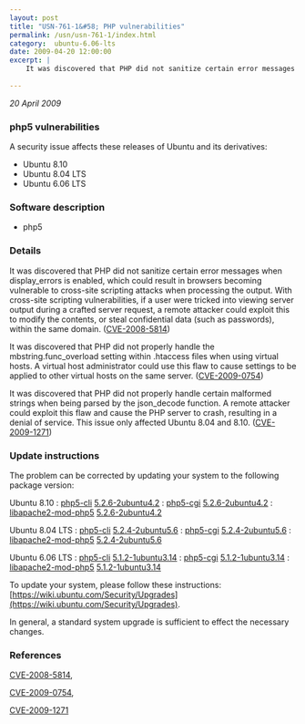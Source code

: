 ```yaml
---
layout: post
title: "USN-761-1&#58; PHP vulnerabilities"
permalink: /usn/usn-761-1/index.html
category:  ubuntu-6.06-lts
date: 2009-04-20 12:00:00
excerpt: |
    It was discovered that PHP did not sanitize certain error messages when display_errors is enabled, which could result in browsers becoming vulnerable to cross-site scripting attacks when processing the output. With cross-site scripting vulnerabilities, if a user were tricked into viewing server output during a crafted server request, a remote attacker could exploit this to modify the contents, or steal confidential data (such as passwords), within the same domain. ([CVE-2008-5814](http://people.ubuntu.com/~ubuntu-security/cve/CVE-2008-5814))
    
--- 
```

 
 

*20 April 2009*

### php5 vulnerabilities

A security issue affects these releases of Ubuntu and its derivatives:

* Ubuntu 8.10
* Ubuntu 8.04 LTS
* Ubuntu 6.06 LTS

### Software description

* php5 

### Details

It was discovered that PHP did not sanitize certain error messages when display_errors is enabled, which could result in browsers becoming vulnerable to cross-site scripting attacks when processing the output. With cross-site scripting vulnerabilities, if a user were tricked into viewing server output during a crafted server request, a remote attacker could exploit this to modify the contents, or steal confidential data (such as passwords), within the same domain. ([CVE-2008-5814](http://people.ubuntu.com/~ubuntu-security/cve/CVE-2008-5814))

It was discovered that PHP did not properly handle the mbstring.func_overload setting within .htaccess files when using virtual hosts. A virtual host administrator could use this flaw to cause settings to be applied to other virtual hosts on the same server. ([CVE-2009-0754](http://people.ubuntu.com/~ubuntu-security/cve/CVE-2009-0754))

It was discovered that PHP did not properly handle certain malformed strings when being parsed by the json_decode function. A remote attacker could exploit this flaw and cause the PHP server to crash, resulting in a denial of service. This issue only affected Ubuntu 8.04 and 8.10. ([CVE-2009-1271](http://people.ubuntu.com/~ubuntu-security/cve/CVE-2009-1271)) 

### Update instructions

The problem can be corrected by updating your system to the following package version:

Ubuntu 8.10
 : [php5-cli](https://launchpad.net/ubuntu/+source/php5) <span> [5.2.6-2ubuntu4.2](https://launchpad.net/ubuntu/+source/php5/5.2.6-2ubuntu4.2) </span> 
 : [php5-cgi](https://launchpad.net/ubuntu/+source/php5) <span> [5.2.6-2ubuntu4.2](https://launchpad.net/ubuntu/+source/php5/5.2.6-2ubuntu4.2) </span> 
 : [libapache2-mod-php5](https://launchpad.net/ubuntu/+source/php5) <span> [5.2.6-2ubuntu4.2](https://launchpad.net/ubuntu/+source/php5/5.2.6-2ubuntu4.2) </span> 

Ubuntu 8.04 LTS
 : [php5-cli](https://launchpad.net/ubuntu/+source/php5) <span> [5.2.4-2ubuntu5.6](https://launchpad.net/ubuntu/+source/php5/5.2.4-2ubuntu5.6) </span> 
 : [php5-cgi](https://launchpad.net/ubuntu/+source/php5) <span> [5.2.4-2ubuntu5.6](https://launchpad.net/ubuntu/+source/php5/5.2.4-2ubuntu5.6) </span> 
 : [libapache2-mod-php5](https://launchpad.net/ubuntu/+source/php5) <span> [5.2.4-2ubuntu5.6](https://launchpad.net/ubuntu/+source/php5/5.2.4-2ubuntu5.6) </span> 

Ubuntu 6.06 LTS
 : [php5-cli](https://launchpad.net/ubuntu/+source/php5) <span> [5.1.2-1ubuntu3.14](https://launchpad.net/ubuntu/+source/php5/5.1.2-1ubuntu3.14) </span> 
 : [php5-cgi](https://launchpad.net/ubuntu/+source/php5) <span> [5.1.2-1ubuntu3.14](https://launchpad.net/ubuntu/+source/php5/5.1.2-1ubuntu3.14) </span> 
 : [libapache2-mod-php5](https://launchpad.net/ubuntu/+source/php5) <span> [5.1.2-1ubuntu3.14](https://launchpad.net/ubuntu/+source/php5/5.1.2-1ubuntu3.14) </span> 

To update your system, please follow these instructions: [https://wiki.ubuntu.com/Security/Upgrades](https://wiki.ubuntu.com/Security/Upgrades).

In general, a standard system upgrade is sufficient to effect the necessary changes. 

### References

 
 [CVE-2008-5814](http://people.ubuntu.com/~ubuntu-security/cve/CVE-2008-5814), 

 [CVE-2009-0754](http://people.ubuntu.com/~ubuntu-security/cve/CVE-2009-0754), 

 [CVE-2009-1271](http://people.ubuntu.com/~ubuntu-security/cve/CVE-2009-1271)
 

